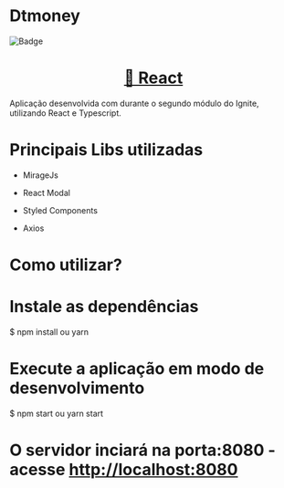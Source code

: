 # Dtmoney


 ![Badge](https://img.shields.io/badge/React-Typescript-%237159c1?style=for-the-badge&logo=ghost)



<h1 align="center">
    <a href="https://pt-br.reactjs.org/">🔗 React</a>
</h1>

Aplicação desenvolvida com durante o segundo módulo do Ignite, utilizando React e Typescript.

# Principais Libs utilizadas

- MirageJs 

- React Modal

- Styled Components

- Axios

# Como utilizar? 

# Instale as dependências
$ npm install ou yarn

# Execute a aplicação em modo de desenvolvimento
$ npm start ou yarn start

# O servidor inciará na porta:8080 - acesse <http://localhost:8080>
```
